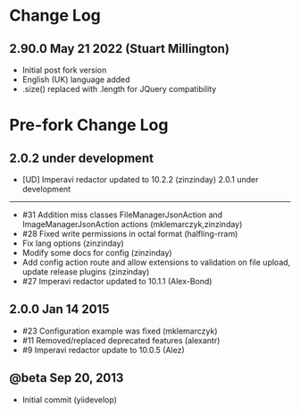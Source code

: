 Change Log 
==========================
2.90.0 May 21 2022 (Stuart Millington)
-----------------------
- Initial post fork version
- English (UK) language added
- .size() replaced with .length for JQuery compatibility


Pre-fork Change Log
==========================

2.0.2 under development
-----------------------
- [UD] Imperavi redactor updated to 10.2.2 (zinzinday)
2.0.1 under development
-----------------------
- #31 Addition miss classes FileManagerJsonAction and ImageManagerJsonAction actions (mklemarczyk,zinzinday)
- #28 Fixed write permissions in octal format (halfling-rram)
- Fix lang options (zinzinday)
- Modify some docs for config (zinzinday)
- Add config action route and allow extensions to validation on file upload, update release plugins (zinzinday)
- #27 Imperavi redactor updated to 10.1.1 (Alex-Bond)

2.0.0 Jan 14 2015
-------------------------
- #23 Configuration example was fixed (mklemarczyk)
- #11 Removed/replaced deprecated features (alexantr)
- #9 Imperavi redactor update to 10.0.5 (Alez)

@beta Sep 20, 2013
--------------------
- Initial commit (yiidevelop)
